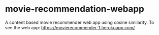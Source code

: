 # movie-recommendation-webapp
A content based movie recommender web app using cosine similarity. To see the web app: https://movierecommender-1.herokuapp.com/
